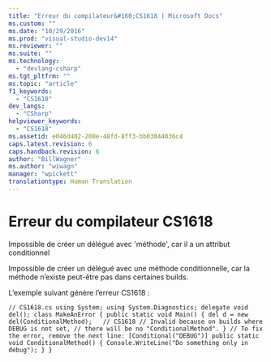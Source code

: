 ```yaml
---
title: "Erreur du compilateur&#160;CS1618 | Microsoft Docs"
ms.custom: ""
ms.date: "10/29/2016"
ms.prod: "visual-studio-dev14"
ms.reviewer: ""
ms.suite: ""
ms.technology: 
  - "devlang-csharp"
ms.tgt_pltfrm: ""
ms.topic: "article"
f1_keywords: 
  - "CS1618"
dev_langs: 
  - "CSharp"
helpviewer_keywords: 
  - "CS1618"
ms.assetid: e046d402-208e-48fd-8ff3-bb03044036c4
caps.latest.revision: 6
caps.handback.revision: 6
author: "BillWagner"
ms.author: "wiwagn"
manager: "wpickett"
translationtype: Human Translation
---
```

# Erreur du compilateur&#160;CS1618
Impossible de créer un délégué avec 'méthode', car il a un attribut conditionnel  
  
 Impossible de créer un délégué avec une méthode conditionnelle, car la méthode n’existe peut\-être pas dans certaines builds.  
  
 L’exemple suivant génère l’erreur CS1618 :  
  
```  
// CS1618.cs using System; using System.Diagnostics; delegate void del(); class MakeAnError { public static void Main() { del d = new del(ConditionalMethod);   // CS1618 // Invalid because on builds where DEBUG is not set, // there will be no "ConditionalMethod". } // To fix the error, remove the next line: [Conditional("DEBUG")] public static void ConditionalMethod() { Console.WriteLine("Do something only in debug"); } }  
```